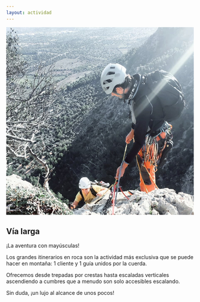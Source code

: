 ```yaml
---
layout: actividad
---
```


![Guiando una vía larga](./assets/img/conclientes.square.jpg)

## Vía larga
¡La aventura con mayúsculas!

Los grandes itinerarios en roca son la actividad más exclusiva que se puede hacer en montaña: 1 cliente y 1 guía unidos por la cuerda.

Ofrecemos desde trepadas por crestas hasta escaladas verticales ascendiendo a cumbres que a menudo son solo accesibles escalando.

Sin duda, ¡un lujo al alcance de unos pocos!
